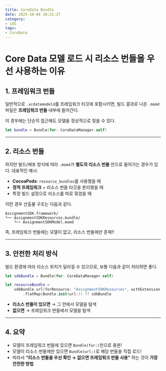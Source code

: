```yaml
---
title: CoreData Bundle
date: 2025-10-04 20:21:27
category:
- iOS
tags: 
- CoreData
---
```



# Core Data 모델 로드 시 리소스 번들을 우선 사용하는 이유

## 1. 프레임워크 번들
일반적으로 `.xcdatamodeld`를 프레임워크 타깃에 포함시키면, 빌드 결과로 나온 `.momd` 파일은 ****프레임워크 번들**** 내부에 들어간다.

이 경우에는 단순히 접근해도 모델을 정상적으로 찾을 수 있다.

```swift
let bundle = Bundle(for: CoreDataManager.self)
```

---

## 2. 리소스 번들
하지만 빌드/배포 방식에 따라 `.momd`가 ****별도의 리소스 번들**** 안으로 들어가는 경우가 있다.
대표적인 예시:

- ****CocoaPods****: `resource_bundles`를 사용했을 때
- ****정적 프레임워크**** + 리소스 번들 타깃을 분리했을 때
- 특정 빌드 설정으로 리소스를 따로 묶었을 때

이런 경우 산출물 구조는 다음과 같다.
```
AssignmentSDK.framework/
└── AssignmentSDKResources.bundle/
    └── AssignmentSDKModel.momd
```

즉, 프레임워크 번들에는 모델이 없고, 리소스 번들에만 존재!!

---

## 3. 안전한 처리 방식
빌드 환경에 따라 리소스 위치가 달라질 수 있으므로, 보통 다음과 같이 처리하면 좋다.
```swift
let sdkBundle = Bundle(for: CoreDataManager.self)

let resourceBundle =
    sdkBundle.url(forResource: "AssignmentSDKResources", withExtension: "bundle")
        .flatMap(Bundle.init(url:)) ?? sdkBundle
```

- ****리소스 번들이 있으면**** → 그 안에서 모델을 탐색
- ****없으면**** → 프레임워크 번들에서 모델을 탐색

---

## 4. 요약
- 모델이 프레임워크 번들에 있으면 `Bundle(for:)`만으로 충분!
- 모델이 리소스 번들에만 있으면 `Bundle(url:)`로 해당 번들을 직접 로드!
- 따라서 ****“리소스 번들을 우선 확인 → 없으면 프레임워크 번들 사용”**** 하는 것이 **가장 안전한 방법**
